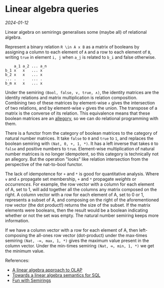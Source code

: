 # Linear algebra queries

*2024-01-12*

Linear algebra on semirings generalises some (maybe all) of relational algebra.

Represent a binary relation `R \in A x B` as a matrix of booleans
by assigning a column to each element of `A` and a row to each element of `B`,
writing `true` in element `i, j` when `a_j` is related to `b_i` and false otherwise.

```
    a_1 a_2 ... a_n
b_1 x   x   ... x
b_2 x   x   ... x
... .   .   ... .
b_m x   x   ... x
```

Under the semiring `(Bool, false, ∨, true, ∧)`, the identity matrices are the identity relations and matrix multiplication is relation composition.
Combining two of these matrices by element-wise `∧` gives the intersection of two relations,
and by element-wise `∨` gives the union.
The transpose of a matrix is the converse of its relation. 
This equivalence means that these boolean matrices are an [allegory](https://en.wikipedia.org/wiki/Allegory_(mathematics)), so we can do relational programming with them.

There is a functor from the category of boolean matrices to the category of natural number matrices.
It take `false` to `0` and `true` to `1`, and replaces the boolean semiring with `(Nat, 0, +, 1, *)`.
It has a left inverse that takes `0` to `false` and positive numbers to `true`.
Element-wise multiplication of natural number matrices is no longer idempotent,
so this category is technically not an allegory.
But the operation "looks" like relation intersection from the perspective of the nat-to-bool functor.

The lack of idempotence for `+` and `*` is good for quantitative analysis.
Where `∨` and `∧` propagate set membership, `+` and `*` propagate *weights* or *occurrences*.
For example, the row vector with a column for each element of A, set to 1, will add together all the columns any matrix composed on the right.
A column vector with a row for each element of A, set to 0 or 1, represents a subset of A,
and composing on the right of the aforementioned row vector (the dot product!) returns the size of the subset.
If the matrix elements were booleans, then the result would be a boolean indicating whether or not the set was empty.
The natural number semiring keeps more information.

If we have a column vector with a row for each element of A, then left-composing the all-ones
row vector (dot-product) under the max-times semiring `(Nat, -∞, max, 1, *)` gives the maximum value present in the column vector.
Under the min-times semiring `(Nat, ∞, min, 1, *)` we get the minimum value.

References:

* [A linear algebra approach to OLAP](https://repositorio.inesctec.pt/server/api/core/bitstreams/a533c8a1-0d69-4517-87e9-060503d3dc48/content)
* [Towards a linear algebra semantics for SQL](https://www.di.uminho.pt/~jno/ps/infoblender16sl.pdf)
* [Fun with Semirings](https://web.archive.org/web/20160305153614id_/http://www.cl.cam.ac.uk/~sd601/papers/semirings.pdf)
